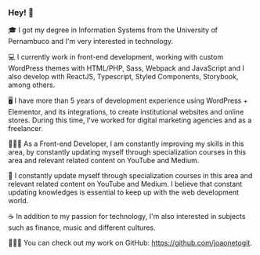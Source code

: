 ### Hey! 🚀

🎓 I got my degree in Information Systems from the University of Pernambuco and I'm very interested in technology.

💻 I currently work in front-end development, working with custom WordPress themes with HTML/PHP, Sass, Webpack and JavaScript and I also develop with ReactJS, Typescript, Styled Components, Storybook, among others.

🖥️ I have more than 5 years of development experience using WordPress + Elementor, and its integrations, to create institutional websites and online stores. During this time, I've worked for digital marketing agencies and as a freelancer. 

👨🏻‍💻 As a Front-end Developer, I am constantly improving my skills in this area, by constantly updating myself through specialization courses in this area and relevant related content on YouTube and Medium.

🚀 I constantly update myself through specialization courses in this area and relevant related content on YouTube and Medium. I believe that constant updating knowledges is essential to keep up with the web development world.

☕ In addition to my passion for technology, I'm also interested in subjects such as finance, music and different cultures.

👨🏻‍💻 You can check out my work on GitHub: https://github.com/joaonetogit.
